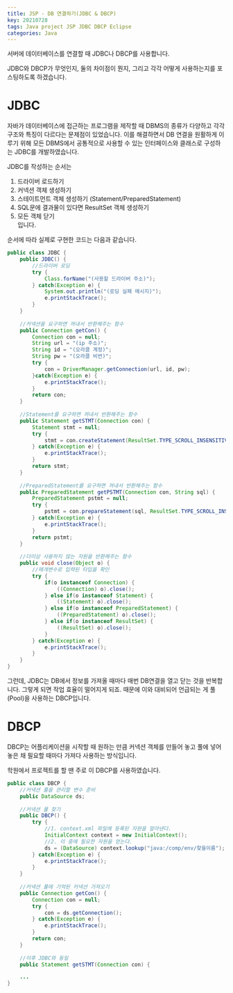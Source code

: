 ```yaml
---
title: JSP - DB 연결하기(JDBC & DBCP)
key: 20210728
tags: Java project JSP JDBC DBCP Eclipse
categories: Java
---
```


서버에 데이터베이스를 연결할 때 JDBC나 DBCP를 사용합니다.  

JDBC와 DBCP가 무엇인지, 둘의 차이점이 뭔지, 그리고 각각 어떻게 사용하는지를 포스팅하도록 하겠습니다.  


# JDBC

자바가 데이터베이스에 접근하는 프로그램을 제작할 때 DBMS의 종류가 다양하고 각각 구조와 특징이 다르다는 문제점이 있었습니다. 이를 해결하면서 DB 연결을 원활하게 이루기 위해 모든 DBMS에서 공통적으로 사용할 수 있는 인터페이스와 클래스로 구성하는 JDBC를 개발하였습니다.  

JDBC를 작성하는 순서는  
1. 드라이버 로드하기  
2. 커넥션 객체 생성하기  
3. 스테이트먼트 객체 생성하기 (Statement/PreparedStatement)  
4. SQL문에 결과물이 있다면 ResultSet 객체 생성하기  
5. 모든 객체 닫기  
입니다.  

순서에 따라 실제로 구현한 코드는 다음과 같습니다.  

~~~java
public class JDBC {
	public JDBC() {
		//드라이버 로딩
		try {
			Class.forName("(사용할 드라이버 주소)");
		} catch(Exception e) {
			System.out.println("(로딩 실패 메시지)");
			e.printStackTrace();
		}		
	}
	
	//커넥션을 요구하면 꺼내서 반환해주는 함수
	public Connection getCon() {
		Connection con = null;
		String url = "(ip 주소)";
		String id = "(오라클 계정)";
		String pw = "(오라클 비번)";
		try {
			con = DriverManager.getConnection(url, id, pw);
		}catch(Exception e) {
			e.printStackTrace();
		}
		return con;
	}
	
	//Statement를 요구하면 꺼내서 반환해주는 함수
	public Statement getSTMT(Connection con) {
		Statement stmt = null;
		try {
			stmt = con.createStatement(ResultSet.TYPE_SCROLL_INSENSITIVE, ResultSet.CONCUR_READ_ONLY);
		} catch(Exception e) {
			e.printStackTrace();
		}
		return stmt;
	}
	
	//PreparedStatement를 요구하면 꺼내서 반환해주는 함수
	public PreparedStatement getPSTMT(Connection con, String sql) {
		PreparedStatement pstmt = null;
		try {
			pstmt = con.prepareStatement(sql, ResultSet.TYPE_SCROLL_INSENSITIVE, ResultSet.CONCUR_READ_ONLY);
		} catch(Exception e) {
			e.printStackTrace();
		}
		return pstmt;
	}
	
	//더이상 사용하지 않는 자원을 반환해주는 함수
	public void close(Object o) {
		//매개변수로 입력된 타입을 확인
		try {
			if(o instanceof Connection) {
				((Connection) o).close();
			} else if(o instanceof Statement) {
				((Statement) o).close();
			} else if(o instanceof PreparedStatement) {
				((PreparedStatement) o).close();
			} else if(o instanceof ResultSet) {
				((ResultSet) o).close();
			}
		} catch(Exception e) {
			e.printStackTrace();
		}
	}
}
~~~

그런데, JDBC는 DB에서 정보를 가져올 때마다 매번 DB연결을 열고 닫는 것을 반복합니다. 그렇게 되면 작업 효율이 떨어지게 되죠. 때문에 이와 대비되어 언급되는 게 풀(Pool)을 사용하는 DBCP입니다.  

# DBCP

DBCP는 어플리케이션을 시작할 때 원하는 만큼 커넥션 객체를 만들어 놓고 풀에 넣어놓은 채 필요할 때마다 가져다 사용하는 방식입니다.  

학원에서 프로젝트를 할 땐 주로 이 DBCP를 사용하였습니다.  

~~~java
public class DBCP {
	//커넥션 풀을 관리할 변수 준비
	public DataSource ds;
	
    //커넥션 풀 찾기
	public DBCP() {
		try {
			//1. context.xml 파일에 등록된 자원을 알아낸다.
			InitialContext context = new InitialContext();
			//2. 이 중에 필요한 자원을 얻는다.
			ds = (DataSource) context.lookup("java:/comp/env/찾을이름");
		} catch(Exception e) {
			e.printStackTrace();
		}
	}
	
    //커넥션 풀에 기억된 커넥션 가져오기
	public Connection getCon() {
		Connection con = null;
		try {
			con = ds.getConnection();
		} catch(Exception e) {
			e.printStackTrace();
		}		
		return con;
	}
	
	//이후 JDBC와 동일
	public Statement getSTMT(Connection con) {	

    ...   
}
~~~